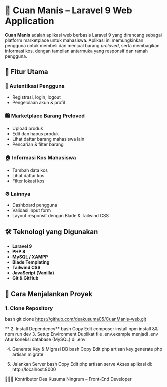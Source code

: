 # 🛒 Cuan Manis – Laravel 9 Web Application

**Cuan Manis** adalah aplikasi web berbasis Laravel 9 yang dirancang sebagai platform marketplace untuk mahasiswa. Aplikasi ini memungkinkan pengguna untuk membeli dan menjual barang *preloved*, serta membagikan informasi kos, dengan tampilan antarmuka yang responsif dan ramah pengguna.

## 📌 Fitur Utama

### 🔐 Autentikasi Pengguna
- Registrasi, login, logout
- Pengelolaan akun & profil

### 🛍️ Marketplace Barang Preloved
- Upload produk
- Edit dan hapus produk
- Lihat daftar barang mahasiswa lain
- Pencarian & filter barang

### 🏠 Informasi Kos Mahasiswa
- Tambah data kos
- Lihat daftar kos
- Filter lokasi kos

### ⚙️ Lainnya
- Dashboard pengguna
- Validasi input form
- Layout responsif dengan Blade & Tailwind CSS

## 🛠️ Teknologi yang Digunakan
- **Laravel 9**
- **PHP 8**
- **MySQL / XAMPP**
- **Blade Templating**
- **Tailwind CSS**
- **JavaScript (Vanilla)**
- **Git & GitHub**

## 🚀 Cara Menjalankan Proyek

### 1. Clone Repository
bash
git clone https://github.com/deakusuma05/CuanManis-web.git

** 2. Install Dependency**
bash
Copy
Edit
composer install
npm install && npm run dev
3. Setup Environment
Duplikat file .env.example menjadi .env
Atur koneksi database (MySQL) di .env

4. Generate Key & Migrasi DB
bash
Copy
Edit
php artisan key:generate
php artisan migrate

5. Jalankan Server
bash
Copy
Edit
php artisan serve
Akses aplikasi di: http://localhost:8000

👩🏻‍💻 Kontributor
Dea Kusuma Ningrum – Front-End Developer
